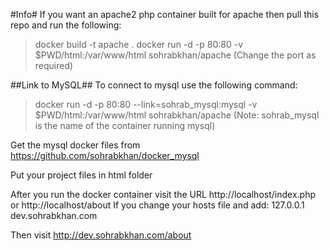 #Info#
If you want an apache2 php container built for apache then pull this repo and run the following:

 > docker build -t apache .
 > docker run -d -p 80:80 -v $PWD/html:/var/www/html sohrabkhan/apache
 (Change the port as required)

##Link to MySQL##
To connect to mysql use the following command:
 > docker run -d -p 80:80 --link=sohrab_mysql:mysql -v $PWD/html:/var/www/html sohrabkhan/apache
 (Note: sohrab_mysql is the name of the container running mysql)
 
Get the mysql docker files from  https://github.com/sohrabkhan/docker_mysql

Put your project files in html folder

After you run the docker container visit the URL http://localhost/index.php or http://localhost/about
If you change your hosts file and add:
 127.0.0.1 dev.sohrabkhan.com

Then visit http://dev.sohrabkhan.com/about